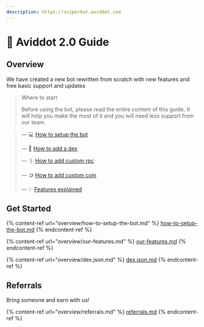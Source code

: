```yaml
---
description: https://sniperbot.aviddot.com
---
```


# 📕 Aviddot 2.0 Guide

## Overview

We have created a new bot rewritten from scratch with new features and free basic support and updates

> Where to start
>
> Before using the bot, please read the entire content of this guide. It will help you make the most of it and you will need less support from our team.

> — :computer: [How to setup the bot](overview/how-to-setup-the-bot.md)
>
> — :pancakes: [How to add a dex](overview/dex.json.md#dex)
>
> — :paperclips: [How to add custom rpc](overview/dex.json.md#rpc)
>
> — :coin: [How to add custom coin](overview/dex.json.md#coin)
>
> — :sparkles: [Features explained](overview/our-features.md)

## Get Started

{% content-ref url="overview/how-to-setup-the-bot.md" %}
[how-to-setup-the-bot.md](overview/how-to-setup-the-bot.md)
{% endcontent-ref %}

{% content-ref url="overview/our-features.md" %}
[our-features.md](overview/our-features.md)
{% endcontent-ref %}

{% content-ref url="overview/dex.json.md" %}
[dex.json.md](overview/dex.json.md)
{% endcontent-ref %}

## Referrals

Bring someone and earn with us!

{% content-ref url="overview/referrals.md" %}
[referrals.md](overview/referrals.md)
{% endcontent-ref %}
